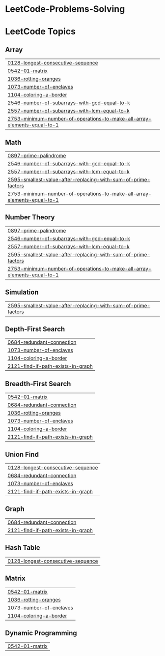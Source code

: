 # LeetCode-Problems-Solving
<!---LeetCode Topics Start-->
# LeetCode Topics
## Array
|  |
| ------- |
| [0128-longest-consecutive-sequence](https://github.com/Rahim17MBSTU/LeetCode-Problems-Solving/tree/master/0128-longest-consecutive-sequence) |
| [0542-01-matrix](https://github.com/Rahim17MBSTU/LeetCode-Problems-Solving/tree/master/0542-01-matrix) |
| [1036-rotting-oranges](https://github.com/Rahim17MBSTU/LeetCode-Problems-Solving/tree/master/1036-rotting-oranges) |
| [1073-number-of-enclaves](https://github.com/Rahim17MBSTU/LeetCode-Problems-Solving/tree/master/1073-number-of-enclaves) |
| [1104-coloring-a-border](https://github.com/Rahim17MBSTU/LeetCode-Problems-Solving/tree/master/1104-coloring-a-border) |
| [2546-number-of-subarrays-with-gcd-equal-to-k](https://github.com/Rahim17MBSTU/LeetCode-Problems-Solving/tree/master/2546-number-of-subarrays-with-gcd-equal-to-k) |
| [2557-number-of-subarrays-with-lcm-equal-to-k](https://github.com/Rahim17MBSTU/LeetCode-Problems-Solving/tree/master/2557-number-of-subarrays-with-lcm-equal-to-k) |
| [2753-minimum-number-of-operations-to-make-all-array-elements-equal-to-1](https://github.com/Rahim17MBSTU/LeetCode-Problems-Solving/tree/master/2753-minimum-number-of-operations-to-make-all-array-elements-equal-to-1) |
## Math
|  |
| ------- |
| [0897-prime-palindrome](https://github.com/Rahim17MBSTU/LeetCode-Problems-Solving/tree/master/0897-prime-palindrome) |
| [2546-number-of-subarrays-with-gcd-equal-to-k](https://github.com/Rahim17MBSTU/LeetCode-Problems-Solving/tree/master/2546-number-of-subarrays-with-gcd-equal-to-k) |
| [2557-number-of-subarrays-with-lcm-equal-to-k](https://github.com/Rahim17MBSTU/LeetCode-Problems-Solving/tree/master/2557-number-of-subarrays-with-lcm-equal-to-k) |
| [2595-smallest-value-after-replacing-with-sum-of-prime-factors](https://github.com/Rahim17MBSTU/LeetCode-Problems-Solving/tree/master/2595-smallest-value-after-replacing-with-sum-of-prime-factors) |
| [2753-minimum-number-of-operations-to-make-all-array-elements-equal-to-1](https://github.com/Rahim17MBSTU/LeetCode-Problems-Solving/tree/master/2753-minimum-number-of-operations-to-make-all-array-elements-equal-to-1) |
## Number Theory
|  |
| ------- |
| [0897-prime-palindrome](https://github.com/Rahim17MBSTU/LeetCode-Problems-Solving/tree/master/0897-prime-palindrome) |
| [2546-number-of-subarrays-with-gcd-equal-to-k](https://github.com/Rahim17MBSTU/LeetCode-Problems-Solving/tree/master/2546-number-of-subarrays-with-gcd-equal-to-k) |
| [2557-number-of-subarrays-with-lcm-equal-to-k](https://github.com/Rahim17MBSTU/LeetCode-Problems-Solving/tree/master/2557-number-of-subarrays-with-lcm-equal-to-k) |
| [2595-smallest-value-after-replacing-with-sum-of-prime-factors](https://github.com/Rahim17MBSTU/LeetCode-Problems-Solving/tree/master/2595-smallest-value-after-replacing-with-sum-of-prime-factors) |
| [2753-minimum-number-of-operations-to-make-all-array-elements-equal-to-1](https://github.com/Rahim17MBSTU/LeetCode-Problems-Solving/tree/master/2753-minimum-number-of-operations-to-make-all-array-elements-equal-to-1) |
## Simulation
|  |
| ------- |
| [2595-smallest-value-after-replacing-with-sum-of-prime-factors](https://github.com/Rahim17MBSTU/LeetCode-Problems-Solving/tree/master/2595-smallest-value-after-replacing-with-sum-of-prime-factors) |
## Depth-First Search
|  |
| ------- |
| [0684-redundant-connection](https://github.com/Rahim17MBSTU/LeetCode-Problems-Solving/tree/master/0684-redundant-connection) |
| [1073-number-of-enclaves](https://github.com/Rahim17MBSTU/LeetCode-Problems-Solving/tree/master/1073-number-of-enclaves) |
| [1104-coloring-a-border](https://github.com/Rahim17MBSTU/LeetCode-Problems-Solving/tree/master/1104-coloring-a-border) |
| [2121-find-if-path-exists-in-graph](https://github.com/Rahim17MBSTU/LeetCode-Problems-Solving/tree/master/2121-find-if-path-exists-in-graph) |
## Breadth-First Search
|  |
| ------- |
| [0542-01-matrix](https://github.com/Rahim17MBSTU/LeetCode-Problems-Solving/tree/master/0542-01-matrix) |
| [0684-redundant-connection](https://github.com/Rahim17MBSTU/LeetCode-Problems-Solving/tree/master/0684-redundant-connection) |
| [1036-rotting-oranges](https://github.com/Rahim17MBSTU/LeetCode-Problems-Solving/tree/master/1036-rotting-oranges) |
| [1073-number-of-enclaves](https://github.com/Rahim17MBSTU/LeetCode-Problems-Solving/tree/master/1073-number-of-enclaves) |
| [1104-coloring-a-border](https://github.com/Rahim17MBSTU/LeetCode-Problems-Solving/tree/master/1104-coloring-a-border) |
| [2121-find-if-path-exists-in-graph](https://github.com/Rahim17MBSTU/LeetCode-Problems-Solving/tree/master/2121-find-if-path-exists-in-graph) |
## Union Find
|  |
| ------- |
| [0128-longest-consecutive-sequence](https://github.com/Rahim17MBSTU/LeetCode-Problems-Solving/tree/master/0128-longest-consecutive-sequence) |
| [0684-redundant-connection](https://github.com/Rahim17MBSTU/LeetCode-Problems-Solving/tree/master/0684-redundant-connection) |
| [1073-number-of-enclaves](https://github.com/Rahim17MBSTU/LeetCode-Problems-Solving/tree/master/1073-number-of-enclaves) |
| [2121-find-if-path-exists-in-graph](https://github.com/Rahim17MBSTU/LeetCode-Problems-Solving/tree/master/2121-find-if-path-exists-in-graph) |
## Graph
|  |
| ------- |
| [0684-redundant-connection](https://github.com/Rahim17MBSTU/LeetCode-Problems-Solving/tree/master/0684-redundant-connection) |
| [2121-find-if-path-exists-in-graph](https://github.com/Rahim17MBSTU/LeetCode-Problems-Solving/tree/master/2121-find-if-path-exists-in-graph) |
## Hash Table
|  |
| ------- |
| [0128-longest-consecutive-sequence](https://github.com/Rahim17MBSTU/LeetCode-Problems-Solving/tree/master/0128-longest-consecutive-sequence) |
## Matrix
|  |
| ------- |
| [0542-01-matrix](https://github.com/Rahim17MBSTU/LeetCode-Problems-Solving/tree/master/0542-01-matrix) |
| [1036-rotting-oranges](https://github.com/Rahim17MBSTU/LeetCode-Problems-Solving/tree/master/1036-rotting-oranges) |
| [1073-number-of-enclaves](https://github.com/Rahim17MBSTU/LeetCode-Problems-Solving/tree/master/1073-number-of-enclaves) |
| [1104-coloring-a-border](https://github.com/Rahim17MBSTU/LeetCode-Problems-Solving/tree/master/1104-coloring-a-border) |
## Dynamic Programming
|  |
| ------- |
| [0542-01-matrix](https://github.com/Rahim17MBSTU/LeetCode-Problems-Solving/tree/master/0542-01-matrix) |
<!---LeetCode Topics End-->